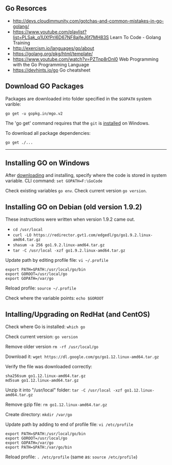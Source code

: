 
## Go Resorces
* http://devs.cloudimmunity.com/gotchas-and-common-mistakes-in-go-golang/
* https://www.youtube.com/playlist?list=PLSak_q1UXfPrI6D67NF8ajfeJ6f7MH83S Learn To Code - Golang Training
* http://exercism.io/languages/go/about
* https://golang.org/pkg/html/template/
* https://www.youtube.com/watch?v=PZTnp8rDnl0 Web Programming with the Go Programming Language
* https://devhints.io/go Go cheatsheet

## Download GO Packages
Packages are downloaded into folder specified in the `$GOPATH` system varible:

`go get -u gopkg.in/mgo.v2`

The 'go get' command requires that the `git` is [installed](https://git-scm.com/download/win) on Windows.

To download all package dependencies:

`go get ./...`

---

## Installing GO on Windows
After [downloading](https://golang.org/dl/) and installing, specify where the code is stored in system variable.  CLI command: `set GOPATH=F:\GoCode`

Check existing variables `go env`.  Check current version `go version`.


## Installing GO on Debian (old version 1.9.2)
These instructions were written when version 1.9.2 came out.

* `cd /usr/local`
* `curl -LO https://redirector.gvt1.com/edgedl/go/go1.9.2.linux-amd64.tar.gz`
* `shasum -a 256 go1.9.2.linux-amd64.tar.gz`
* `tar -C /usr/local -xzf go1.9.2.linux-amd64.tar.gz`


Update path by editing profile file: `vi ~/.profile`
```
export PATH=$PATH:/usr/local/go/bin
export GOROOT=/usr/local/go
export GOPATH=/var/go
```
Reload profile: `source ~/.profile`

Check where the variable points: `echo $GOROOT`

## Intalling/Upgrading on RedHat (and CentOS)
Check where Go is installed:
```which go```

Check current version:
```go version```

Remove older version
```rm -rf /usr/local/go```

Download it:
```wget https://dl.google.com/go/go1.12.linux-amd64.tar.gz```

Verify the file was downloaded correctly:
```
sha256sum go1.12.linux-amd64.tar.gz
md5sum go1.12.linux-amd64.tar.gz
```

Unzip it into "/usr/local" folder:
```tar -C /usr/local -xzf go1.12.linux-amd64.tar.gz```

Remove gzip file:
```rm go1.12.linux-amd64.tar.gz```

Create directory:
```mkdir /var/go```


Update path by adding to end of profile file: `vi /etc/profile`
```
export PATH=$PATH:/usr/local/go/bin
export GOROOT=/usr/local/go
export GOPATH=/var/go
export PATH=$PATH:/var/go/bin
```
Reload profile: `. /etc/profile` (same as: `source /etc/profile`)
